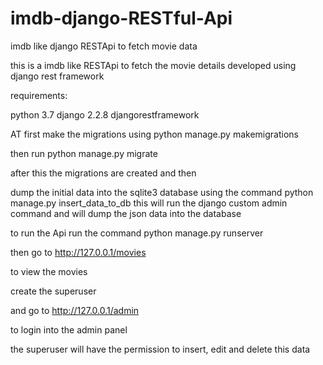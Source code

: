 # imdb-django-RESTful-Api
imdb like django RESTApi to fetch movie data

this is a imdb like RESTApi to fetch the movie details developed using django rest framework

requirements:

python 3.7 django 2.2.8 djangorestframework

AT first make the migrations using python manage.py makemigrations

then run python manage.py migrate

after this the migrations are created and then

dump the initial data into the sqlite3 database using the command python manage.py insert_data_to_db
this will run the django custom admin command and will dump the json data into the database

to run the Api run the command python manage.py runserver

then go to http://127.0.0.1/movies

to view the movies

create the superuser

and go to http://127.0.0.1/admin

to login into the admin panel

the superuser will have the permission to insert, edit and delete this data
